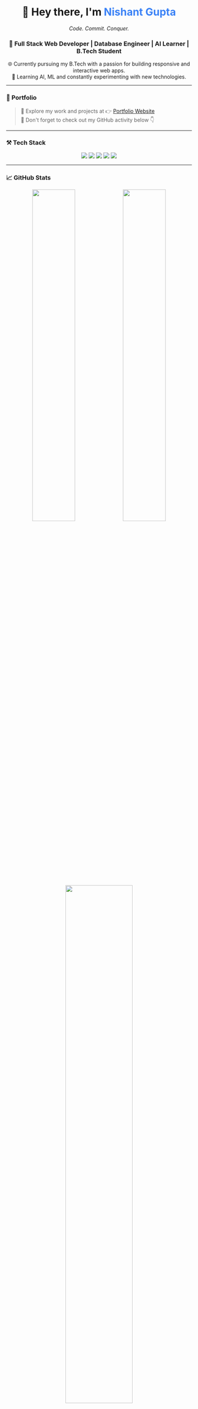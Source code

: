 <h1 align="center">👋 Hey there, I'm <span style="color:#3b82f6;">Nishant Gupta</span></h1>
<p align="center"><em>Code. Commit. Conquer.</em></p>
<h3 align="center">🚀 Full Stack Web Developer | Database Engineer | AI Learner | B.Tech Student</h3>

<p align="center">
  🌐 Currently pursuing my B.Tech with a passion for building responsive and interactive web apps. <br>
  🔭 Learning AI, ML and constantly experimenting with new technologies.
</p>

---

### 🔗 Portfolio

> 🎯 Explore my work and projects at 👉 [Portfolio Website]()  
> 📌 Don't forget to check out my GitHub activity below 👇

---

### ⚒️ Tech Stack

<p align="center">
  <img src="https://img.shields.io/badge/HTML5-E34F26?style=for-the-badge&logo=html5&logoColor=white" />
  <img src="https://img.shields.io/badge/CSS3-1572B6?style=for-the-badge&logo=css3&logoColor=white" />
  <img src="https://img.shields.io/badge/JavaScript-F7DF1E?style=for-the-badge&logo=javascript&logoColor=black" />
  <img src="https://img.shields.io/badge/Python-3776AB?style=for-the-badge&logo=python&logoColor=white" />
  <img src="https://img.shields.io/badge/Git-F05032?style=for-the-badge&logo=git&logoColor=white" />
</p>

---

### 📈 GitHub Stats

<p align="center">
  <img src="https://github-readme-stats.vercel.app/api?username=pradhannandan&show_icons=true&theme=radical&hide_border=true" width="48%" />
  <img src="https://github-readme-streak-stats.herokuapp.com/?user=pradhannandan&theme=radical&hide_border=true" width="48%" />
</p>

<p align="center">
  <img src="https://github-readme-stats.vercel.app/api/top-langs/?username=pradhannandan&layout=compact&theme=radical&hide_border=true" width="60%" />
</p>



